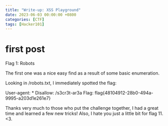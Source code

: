 ```yaml
---
title: "Write-up: XSS Playground"
date: 2023-06-03 00:00:00 +0800
categories: [CTF]
tags: [Hacker101]
---
```


# first post

Flag 1: Robots

The first one was a nice easy find as a result of some basic enumeration.

Looking in /robots.txt, I immediately spotted the flag:
	

User-agent: *
Disallow: /s3cr3t-ar3a
Flag: flag{48104912-28b0-494a-9995-a203d1e261e7}

Thanks very much to those who put the challenge together, I had a great time and learned a few new tricks! Also, I hate you just a little bit for flag 11. <3.
